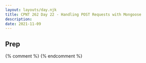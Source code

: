 ```yaml
---
layout: layouts/day.njk
title: CPNT 262 Day 22 - Handling POST Requests with Mongoose
description: 
date: 2021-11-09
---
```


## Prep

{% comment %}
{% endcomment %}